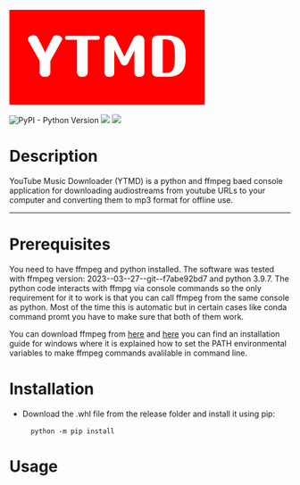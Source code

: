 ![](https://raw.githubusercontent.com/saturfy/YTMD/main/YTMD.png)

![PyPI - Python Version](https://img.shields.io/pypi/pyversions/pytube?color=brightgreen)
![](https://img.shields.io/badge/python-pytube-orange) 
![](https://img.shields.io/badge/ffmpeg-version:%202023--03--27--git--f7abe92bd7-brightgreen)

# Description
YouTube Music Downloader (YTMD) is a python and ffmpeg baed console application for downloading audiostreams from youtube URLs to your computer and converting them to mp3 format for offline use. 

----

# Prerequisites
You need to have ffmpeg and python installed. The software was tested with ffmpeg version: 2023--03--27--git--f7abe92bd7 and python 3.9.7. The python code interacts with ffmpg via console commands so the only requirement for it to work is that you can call ffmpeg from the same console as python. Most of the time this is automatic but in certain cases like conda command promt you have to make sure that both of them work. 

You can download ffmpeg from [here](https://ffmpeg.org/download.html) and [here](https://phoenixnap.com/kb/ffmpeg-windows) you can find an installation guide for windows where it is explained how to set the PATH environmental variables to make ffmpeg commands avalilable in command line. 

# Installation
- Download the .whl file from the release folder and install it using pip:

        python -m pip install 
    

# Usage

